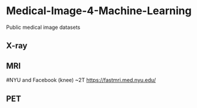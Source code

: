 # Medical-Image-4-Machine-Learning
Public medical image datasets

## X-ray


## MRI
#NYU and Facebook (knee) ~2T
https://fastmri.med.nyu.edu/


## PET
